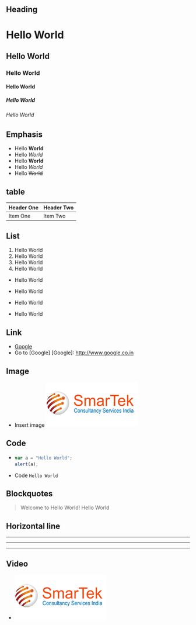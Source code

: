 Heading
-------
# Hello World
## Hello World
### Hello World
####  Hello World
##### Hello World
###### Hello World

Emphasis
----
  * Hello **World**
  * Hello *World*
  * Hello __World__
  * Hello _World_
  * Hello ~~World~~


table
-----
| Header One     | Header Two     |
| :------------- | :------------- |
| Item One       | Item Two       |


List
----
1. Hello World
2. Hello World
  1. Hello World
3. Hello World
  * Hello World


* Hello World
+ Hello World
- Hello World


Link
----
* [Google](http://www.google.co.in)
* Go to [Google]
[Google]: http://www.google.co.in


Image
-----
* Insert image
 ![alt text](https://github.com/SadhanaG/Hiring-Feeback/blob/master/image/logo_s.png)


Code
----

* ```javascript
  var a = "Hello World";
  alert(a);
  ```

* Code `Hello World`


Blockquotes
-----------
> Welcome to Hello World!
  > Hello World


Horizontal line
---------------

---
***
___


Video
-----

* [![IMAGE ALT TEXT HERE](https://github.com/SadhanaG/Hiring-Feeback/blob/master/image/logo_s.png)](http://www.youtube.com/watch?v=YOUTUBE_VIDEO_ID_HERE)

